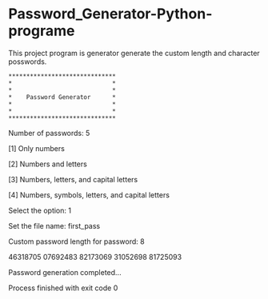 # Password_Generator-Python-programe
This project program is generator generate the custom length and character posswords.


    ******************************
    *                            *
    *                            *
    *    Password Generator      *
    *                            *
    *                            *
    ******************************
    
Number of passwords: 5

[1] Only numbers

[2] Numbers and letters

[3] Numbers, letters, and capital letters

[4] Numbers, symbols, letters, and capital letters

Select the option: 1

Set the file name: first_pass

Custom password length for password: 8

46318705
07692483
82173069
31052698
81725093

Password generation completed...

Process finished with exit code 0


